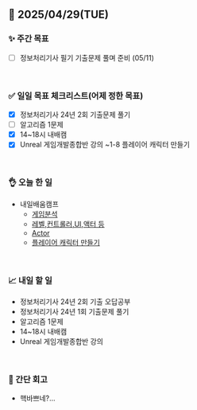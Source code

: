 ## 📅 2025/04/29(TUE)


### ✨ 주간 목표

- [ ] 정보처리기사 필기 기출문제 풀며 준비 (05/11)

<br/>

### ✅ 일일 목표 체크리스트(어제 정한 목표)

- [x] 정보처리기사 24년 2회 기출문제 풀기
- [ ] 알고리즘 1문제
- [x] 14~18시 내배캠
- [x] Unreal 게임개발종합반 강의 ~1-8 플레이어 캐릭터 만들기

<br/>

### 👌 오늘 한 일

- 내일배움캠프
  - [게임분석](https://github.com/taene/TIL/blob/main/Unreal%20Engine%205/Gameplay%20Framework/%EA%B2%8C%EC%9E%84%20%EB%B6%84%EC%84%9D.md)
  - [레벨,컨트롤러,UI,액터 등](https://github.com/taene/TIL/blob/main/Unreal%20Engine%205/%EC%8B%A4%EC%8A%B5/Unreal%20%EA%B2%8C%EC%9E%84%EA%B0%9C%EB%B0%9C%EC%A2%85%ED%95%A9/1_%EB%A0%88%EB%B2%A8%2C%20%EC%BB%A8%ED%8A%B8%EB%A1%A4%EB%9F%AC%2C%20UI%2C%20%EC%95%A1%ED%84%B0%20%EB%93%B1%20%EA%B0%9C%EB%B0%9C%EC%9D%98%20%EC%9A%94%EC%86%8C.md)
  - [Actor](https://github.com/taene/TIL/blob/main/Unreal%20Engine%205/%EC%8B%A4%EC%8A%B5/Unreal%20%EA%B2%8C%EC%9E%84%EA%B0%9C%EB%B0%9C%EC%A2%85%ED%95%A9/2_Actor%EC%9D%98%20%EC%A2%85%EB%A5%98%EC%99%80%20Actor%20%EB%B0%B0%EC%B9%98.md)
  - [플레이어 캐릭터 만들기](https://github.com/taene/TIL/blob/main/Unreal%20Engine%205/%EC%8B%A4%EC%8A%B5/Unreal%20%EA%B2%8C%EC%9E%84%EA%B0%9C%EB%B0%9C%EC%A2%85%ED%95%A9/3_%ED%94%8C%EB%A0%88%EC%9D%B4%EC%96%B4%20%EC%BA%90%EB%A6%AD%ED%84%B0%20%EB%A7%8C%EB%93%A4%EA%B8%B0.md)

<br/>


### 📈 내일 할 일

- 정보처리기사 24년 2회 기출 오답공부
- 정보처리기사 24년 1회 기출문제 풀기
- 알고리즘 1문제
- 14~18시 내배캠
- Unreal 게임개발종합반 강의
  
  
<br/>

### 💭 간단 회고

- 핵바쁘네?...

<br/>
